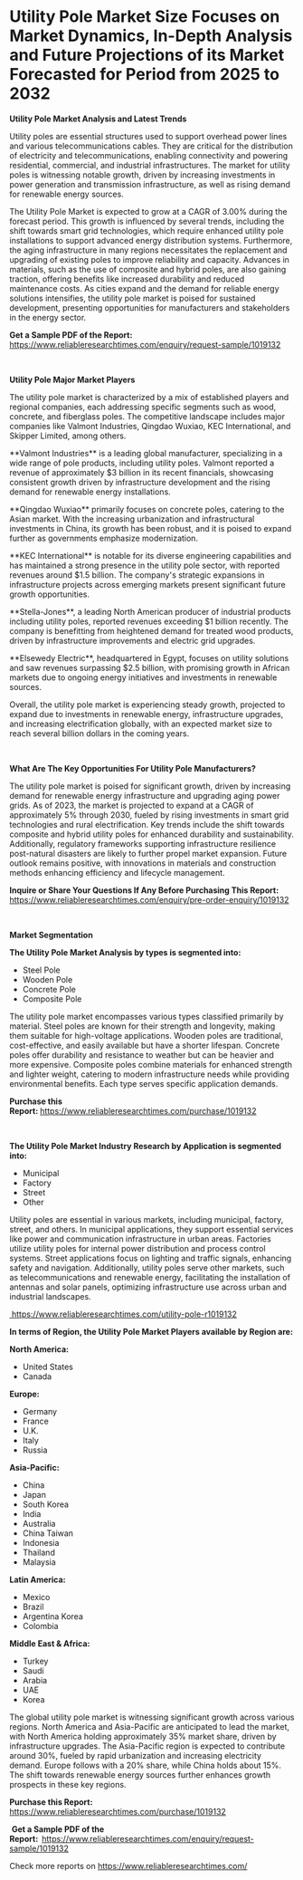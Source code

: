 <p><h1>Utility Pole Market Size Focuses on Market Dynamics, In-Depth Analysis and Future Projections of its Market Forecasted for Period from 2025 to 2032</h1></p><p><strong>Utility Pole Market Analysis and Latest Trends</strong></p>
<p><p>Utility poles are essential structures used to support overhead power lines and various telecommunications cables. They are critical for the distribution of electricity and telecommunications, enabling connectivity and powering residential, commercial, and industrial infrastructures. The market for utility poles is witnessing notable growth, driven by increasing investments in power generation and transmission infrastructure, as well as rising demand for renewable energy sources.</p><p>The Utility Pole Market is expected to grow at a CAGR of 3.00% during the forecast period. This growth is influenced by several trends, including the shift towards smart grid technologies, which require enhanced utility pole installations to support advanced energy distribution systems. Furthermore, the aging infrastructure in many regions necessitates the replacement and upgrading of existing poles to improve reliability and capacity. Advances in materials, such as the use of composite and hybrid poles, are also gaining traction, offering benefits like increased durability and reduced maintenance costs. As cities expand and the demand for reliable energy solutions intensifies, the utility pole market is poised for sustained development, presenting opportunities for manufacturers and stakeholders in the energy sector.</p></p>
<p><strong>Get a Sample PDF of the Report:&nbsp;</strong> <a href="https://www.reliableresearchtimes.com/enquiry/request-sample/1019132?utm_campaign=3108&utm_medium=2&utm_source=Github&utm_content=ia&utm_term=08042025&utm_id=utility-pole">https://www.reliableresearchtimes.com/enquiry/request-sample/1019132</a></p>
<p>&nbsp;</p>
<p><strong>Utility Pole Major Market Players</strong></p>
<p><p>The utility pole market is characterized by a mix of established players and regional companies, each addressing specific segments such as wood, concrete, and fiberglass poles. The competitive landscape includes major companies like Valmont Industries, Qingdao Wuxiao, KEC International, and Skipper Limited, among others.</p><p>**Valmont Industries** is a leading global manufacturer, specializing in a wide range of pole products, including utility poles. Valmont reported a revenue of approximately $3 billion in its recent financials, showcasing consistent growth driven by infrastructure development and the rising demand for renewable energy installations.</p><p>**Qingdao Wuxiao** primarily focuses on concrete poles, catering to the Asian market. With the increasing urbanization and infrastructural investments in China, its growth has been robust, and it is poised to expand further as governments emphasize modernization.</p><p>**KEC International** is notable for its diverse engineering capabilities and has maintained a strong presence in the utility pole sector, with reported revenues around $1.5 billion. The company's strategic expansions in infrastructure projects across emerging markets present significant future growth opportunities.</p><p>**Stella-Jones**, a leading North American producer of industrial products including utility poles, reported revenues exceeding $1 billion recently. The company is benefitting from heightened demand for treated wood products, driven by infrastructure improvements and electric grid upgrades.</p><p>**Elsewedy Electric**, headquartered in Egypt, focuses on utility solutions and saw revenues surpassing $2.5 billion, with promising growth in African markets due to ongoing energy initiatives and investments in renewable sources.</p><p>Overall, the utility pole market is experiencing steady growth, projected to expand due to investments in renewable energy, infrastructure upgrades, and increasing electrification globally, with an expected market size to reach several billion dollars in the coming years.</p></p>
<p>&nbsp;</p>
<p><strong>What Are The Key Opportunities For Utility Pole Manufacturers?</strong></p>
<p><p>The utility pole market is poised for significant growth, driven by increasing demand for renewable energy infrastructure and upgrading aging power grids. As of 2023, the market is projected to expand at a CAGR of approximately 5% through 2030, fueled by rising investments in smart grid technologies and rural electrification. Key trends include the shift towards composite and hybrid utility poles for enhanced durability and sustainability. Additionally, regulatory frameworks supporting infrastructure resilience post-natural disasters are likely to further propel market expansion. Future outlook remains positive, with innovations in materials and construction methods enhancing efficiency and lifecycle management.</p></p>
<p><strong>Inquire or Share Your Questions If Any Before Purchasing This Report:</strong> <a href="https://www.reliableresearchtimes.com/enquiry/pre-order-enquiry/1019132?utm_campaign=3108&utm_medium=2&utm_source=Github&utm_content=ia&utm_term=08042025&utm_id=utility-pole">https://www.reliableresearchtimes.com/enquiry/pre-order-enquiry/1019132</a></p>
<p>&nbsp;</p>
<p><strong>Market Segmentation</strong></p>
<p><strong>The Utility Pole Market Analysis by types is segmented into:</strong></p>
<p><ul><li>Steel Pole</li><li>Wooden Pole</li><li>Concrete Pole</li><li>Composite Pole</li></ul></p>
<p><p>The utility pole market encompasses various types classified primarily by material. Steel poles are known for their strength and longevity, making them suitable for high-voltage applications. Wooden poles are traditional, cost-effective, and easily available but have a shorter lifespan. Concrete poles offer durability and resistance to weather but can be heavier and more expensive. Composite poles combine materials for enhanced strength and lighter weight, catering to modern infrastructure needs while providing environmental benefits. Each type serves specific application demands.</p></p>
<p><strong>Purchase this Report:&nbsp;</strong><a href="https://www.reliableresearchtimes.com/purchase/1019132?utm_campaign=3108&utm_medium=2&utm_source=Github&utm_content=ia&utm_term=08042025&utm_id=utility-pole">https://www.reliableresearchtimes.com/purchase/1019132</a></p>
<p>&nbsp;</p>
<p><strong>The Utility Pole Market Industry Research by Application is segmented into:</strong></p>
<p><ul><li>Municipal</li><li>Factory</li><li>Street</li><li>Other</li></ul></p>
<p><p>Utility poles are essential in various markets, including municipal, factory, street, and others. In municipal applications, they support essential services like power and communication infrastructure in urban areas. Factories utilize utility poles for internal power distribution and process control systems. Street applications focus on lighting and traffic signals, enhancing safety and navigation. Additionally, utility poles serve other markets, such as telecommunications and renewable energy, facilitating the installation of antennas and solar panels, optimizing infrastructure use across urban and industrial landscapes.</p></p>
<p><a href="https://www.reliableresearchtimes.com/utility-pole-r1019132?utm_campaign=3108&utm_medium=2&utm_source=Github&utm_content=ia&utm_term=08042025&utm_id=utility-pole">&nbsp;https://www.reliableresearchtimes.com/utility-pole-r1019132</a></p>
<p><strong>In terms of Region, the Utility Pole Market Players available by Region are:</strong></p>
<p>
    <p> <strong> North America: </strong>
        <ul>
            <li>United States</li>
            <li>Canada</li>
        </ul>
        </p> 
    <p> <strong> Europe: </strong>
        <ul>
            <li>Germany</li>
            <li>France</li>
            <li>U.K.</li>
            <li>Italy</li>
            <li>Russia</li>
        </ul>
        </p> 
    <p> <strong> Asia-Pacific: </strong>
        <ul>
            <li>China</li>
            <li>Japan</li>
            <li>South Korea</li>
            <li>India</li>
            <li>Australia</li>
            <li>China Taiwan</li>
            <li>Indonesia</li>
            <li>Thailand</li>
            <li>Malaysia</li>
        </ul>
        </p> 
    <p> <strong> Latin America: </strong>
        <ul>
            <li>Mexico</li>
            <li>Brazil</li>
            <li>Argentina Korea</li>
            <li>Colombia</li>
        </ul>
        </p> 
    <p> <strong> Middle East & Africa: </strong>
        <ul>
            <li>Turkey</li>
            <li>Saudi</li>
            <li>Arabia</li>
            <li>UAE</li>
            <li>Korea</li>
        </ul>
    </p>
    </p>
<p><p>The global utility pole market is witnessing significant growth across various regions. North America and Asia-Pacific are anticipated to lead the market, with North America holding approximately 35% market share, driven by infrastructure upgrades. The Asia-Pacific region is expected to contribute around 30%, fueled by rapid urbanization and increasing electricity demand. Europe follows with a 20% share, while China holds about 15%. The shift towards renewable energy sources further enhances growth prospects in these key regions.</p></p>
<p><strong>Purchase this Report: </strong><a href="https://www.reliableresearchtimes.com/purchase/1019132?utm_campaign=3108&utm_medium=2&utm_source=Github&utm_content=ia&utm_term=08042025&utm_id=utility-pole">https://www.reliableresearchtimes.com/purchase/1019132</a></p>
<p>&nbsp;<strong>Get a Sample PDF of the Report:&nbsp;&nbsp;</strong><a href="https://www.reliableresearchtimes.com/enquiry/request-sample/1019132?utm_campaign=3108&utm_medium=2&utm_source=Github&utm_content=ia&utm_term=08042025&utm_id=utility-pole">https://www.reliableresearchtimes.com/enquiry/request-sample/1019132</a></p>
<p><strong></strong></p>
<p>Check more reports on <a href="https://www.reliableresearchtimes.com/?utm_campaign=3108&utm_medium=2&utm_source=Github&utm_content=ia&utm_term=08042025&utm_id=utility-pole">https://www.reliableresearchtimes.com/</a></p>